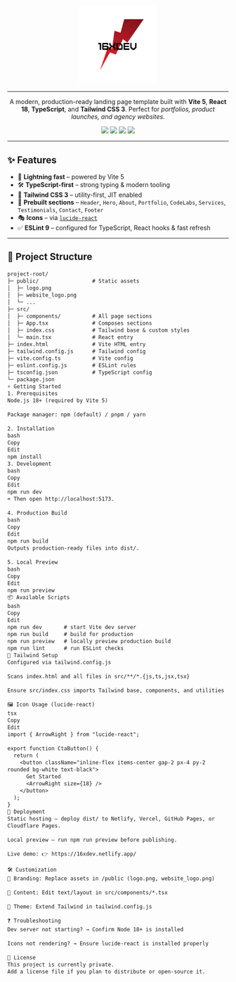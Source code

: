 

<p align="center">
  <img src="public/logo.png" alt="16XDEV Logo" width="180" />
</p>


---




<p align="center">
  A modern, production-ready landing page template built with <b>Vite 5</b>, <b>React 18</b>, <b>TypeScript</b>, and <b>Tailwind CSS 3</b>.  
  Perfect for <i>portfolios, product launches, and agency websites</i>.
</p>

<p align="center">
  <a href="https://16xdev.netlify.app/" target="_blank"><img src="https://img.shields.io/badge/Live%20Preview-16xdev.netlify.app-red?style=for-the-badge" /></a>
  <img src="https://img.shields.io/badge/Vite-5-purple?style=for-the-badge&logo=vite" />
  <img src="https://img.shields.io/badge/React-18-blue?style=for-the-badge&logo=react" />
  <img src="https://img.shields.io/badge/TailwindCSS-3-06B6D4?style=for-the-badge&logo=tailwindcss" />
</p>

---

## ✨ Features

- 🚀 **Lightning fast** – powered by Vite 5  
- 🛠 **TypeScript-first** – strong typing & modern tooling  
- 🎨 **Tailwind CSS 3** – utility-first, JIT enabled  
- 🧩 **Prebuilt sections** – `Header`, `Hero`, `About`, `Portfolio`, `CodeLabs`, `Services`, `Testimonials`, `Contact`, `Footer`  
- 🎭 **Icons** – via [`lucide-react`](https://lucide.dev/)  
- ✅ **ESLint 9** – configured for TypeScript, React hooks & fast refresh  

---

## 📂 Project Structure

```plaintext
project-root/
├─ public/                 # Static assets
│  ├─ logo.png
│  ├─ website_logo.png
│  └─ ...
├─ src/
│  ├─ components/          # All page sections
│  ├─ App.tsx              # Composes sections
│  ├─ index.css            # Tailwind base & custom styles
│  └─ main.tsx             # React entry
├─ index.html              # Vite HTML entry
├─ tailwind.config.js      # Tailwind config
├─ vite.config.ts          # Vite config
├─ eslint.config.js        # ESLint rules
├─ tsconfig.json           # TypeScript config
└─ package.json
⚡ Getting Started
1. Prerequisites
Node.js 18+ (required by Vite 5)

Package manager: npm (default) / pnpm / yarn

2. Installation
bash
Copy
Edit
npm install
3. Development
bash
Copy
Edit
npm run dev
➡️ Then open http://localhost:5173.

4. Production Build
bash
Copy
Edit
npm run build
Outputs production-ready files into dist/.

5. Local Preview
bash
Copy
Edit
npm run preview
📦 Available Scripts
bash
Copy
Edit
npm run dev       # start Vite dev server
npm run build     # build for production
npm run preview   # locally preview production build
npm run lint      # run ESLint checks
🎨 Tailwind Setup
Configured via tailwind.config.js

Scans index.html and all files in src/**/*.{js,ts,jsx,tsx}

Ensure src/index.css imports Tailwind base, components, and utilities

🖼 Icon Usage (lucide-react)
tsx
Copy
Edit
import { ArrowRight } from "lucide-react";

export function CtaButton() {
  return (
    <button className="inline-flex items-center gap-2 px-4 py-2 rounded bg-white text-black">
      Get Started
      <ArrowRight size={18} />
    </button>
  );
}
🚀 Deployment
Static hosting – deploy dist/ to Netlify, Vercel, GitHub Pages, or Cloudflare Pages.

Local preview – run npm run preview before publishing.

Live demo: 👉 https://16xdev.netlify.app/

🛠 Customization
🔧 Branding: Replace assets in /public (logo.png, website_logo.png)

📝 Content: Edit text/layout in src/components/*.tsx

🎨 Theme: Extend Tailwind in tailwind.config.js

❓ Troubleshooting
Dev server not starting? → Confirm Node 18+ is installed

Icons not rendering? → Ensure lucide-react is installed properly

📜 License
This project is currently private.
Add a license file if you plan to distribute or open-source it.
